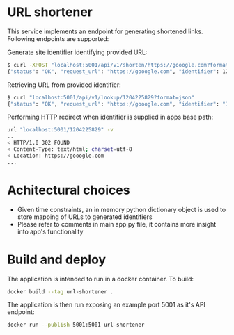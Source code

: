 # URL shortener

This service implements an endpoint for generating shortened links. Following endpoints are supported:

Generate site identifier identifying provided URL:
```bash
$ curl -XPOST "localhost:5001/api/v1/shorten/https://gooogle.com?format=json"
{"status": "OK", "request_url": "https://gooogle.com", "identifier": 1204225829}

```
Retrieving URL from provided identifier:
```bash
$ curl "localhost:5001/api/v1/lookup/1204225829?format=json"
{"status": "OK", "request_url": "https://gooogle.com", "identifier": "1204225829"}

```
Performing HTTP redirect when identifier is supplied in apps base path:
```bash
url "localhost:5001/1204225829" -v
..
< HTTP/1.0 302 FOUND
< Content-Type: text/html; charset=utf-8
< Location: https://gooogle.com
...

```

# Achitectural choices
* Given time constraints, an in memory python dictionary object is used to store mapping of URLs to generated identifiers
* Please refer to comments in main app.py file, it contains more insight into app's functionality

# Build and deploy
The application is intended to run in a docker container. To build:
```bash
docker build --tag url-shortener . 

```
The application is then run exposing an example port 5001 as it's API endpoint:
```bash
docker run --publish 5001:5001 url-shortener
```